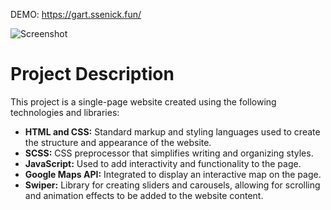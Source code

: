 DEMO: https://gart.ssenick.fun/

![Screenshot](https://github.com/ssenick/GART/blob/master/Desktop.png)

# Project Description

This project is a single-page website created using the following technologies and libraries:

- **HTML and CSS:** Standard markup and styling languages used to create the structure and appearance of the website.
- **SCSS:** CSS preprocessor that simplifies writing and organizing styles.
- **JavaScript:** Used to add interactivity and functionality to the page.
- **Google Maps API:** Integrated to display an interactive map on the page.
- **Swiper:** Library for creating sliders and carousels, allowing for scrolling and animation effects to be added to the website content.
